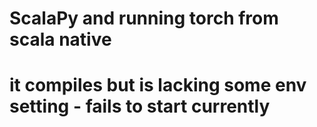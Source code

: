 #
# ScalaPy and running torch from scala native
# it compiles but is lacking some env setting - fails to start currently 
#